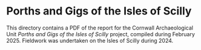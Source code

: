 # Porths and Gigs of the Isles of Scilly
This directory contains a PDF of the report for the Cornwall Archaeological Unit *Porths and Gigs of the Isles of Scilly* project, compiled during February 2025. Fieldwork was undertaken on the Isles of Scilly during 2024.
